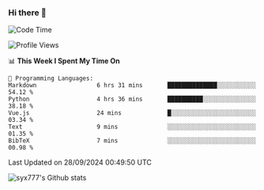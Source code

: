 ### Hi there 👋

<!--
**syx777/syx777** is a ✨ _special_ ✨ repository because its `README.md` (this file) appears on your GitHub profile.

Here are some ideas to get you started:

- 🔭 I’m currently working on ...
- 🌱 I’m currently learning ...
- 👯 I’m looking to collaborate on ...
- 🤔 I’m looking for help with ...
- 💬 Ask me about ...
- 📫 How to reach me: ...
- 😄 Pronouns: ...
- ⚡ Fun fact: ...
-->
<!--START_SECTION:waka-->
![Code Time](http://img.shields.io/badge/Code%20Time-220%20hrs%204%20mins-blue)

![Profile Views](http://img.shields.io/badge/Profile%20Views-91-blue)

📊 **This Week I Spent My Time On** 

```text
💬 Programming Languages: 
Markdown                 6 hrs 31 mins       ██████████████░░░░░░░░░░░   54.12 % 
Python                   4 hrs 36 mins       ██████████░░░░░░░░░░░░░░░   38.18 % 
Vue.js                   24 mins             █░░░░░░░░░░░░░░░░░░░░░░░░   03.34 % 
Text                     9 mins              ░░░░░░░░░░░░░░░░░░░░░░░░░   01.35 % 
BibTeX                   7 mins              ░░░░░░░░░░░░░░░░░░░░░░░░░   00.98 % 
```


 Last Updated on 28/09/2024 00:49:50 UTC
<!--END_SECTION:waka-->

![syx777's Github stats](https://github-readme-stats-syx777.vercel.app/api?username=syx777&show_icons=true&count_private=true)
